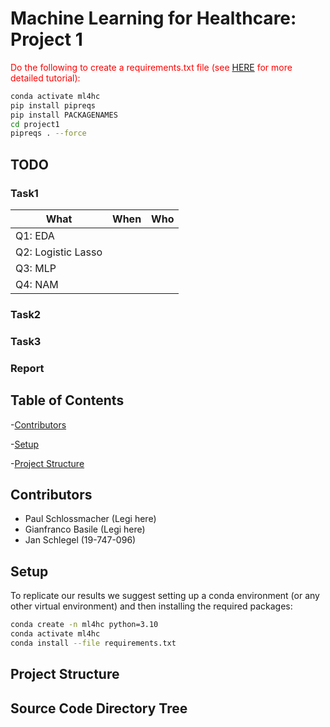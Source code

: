 # Machine Learning for Healthcare: Project 1
<span style="color: red;">Do the following to create a requirements.txt file (see [HERE](https://betterdatascience.com/python-pipreqs/) for more detailed tutorial):</span>
```bash
conda activate ml4hc
pip install pipreqs
pip install PACKAGENAMES
cd project1
pipreqs . --force
```

## TODO

### Task1
|What|When|Who|
|-----|----|----|
|Q1: EDA|||
|Q2: Logistic Lasso|||
|Q3: MLP|||
|Q4: NAM|||

### Task2

### Task3

### Report

## Table of Contents

-[Contributors](#contributors)

-[Setup](#setup)

-[Project Structure](#project-structure)

## Contributors

- Paul Schlossmacher (Legi here)
- Gianfranco Basile (Legi here)
- Jan Schlegel (19-747-096)

## Setup

To replicate our results we suggest setting up a conda environment (or any other virtual environment) and then installing the required packages:

```bash
conda create -n ml4hc python=3.10
conda activate ml4hc
conda install --file requirements.txt
```

## Project Structure

## Source Code Directory Tree
